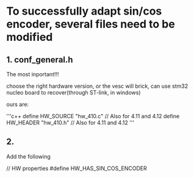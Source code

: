 # To successfully adapt sin/cos encoder, several files need to be modified

## 1. conf_general.h 

The most inportant!!! 

choose the right hardware version, or the vesc will brick, can use stm32 nucleo board to recover(through ST-link, in windows)

ours are: 

'''c++
define HW_SOURCE "hw_410.c" // Also for 4.11 and 4.12
define HW_HEADER "hw_410.h" // Also for 4.11 and 4.12
'''

## 2. 

Add the following

// HW properties
#define HW_HAS_SIN_COS_ENCODER

